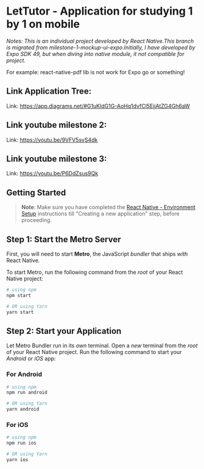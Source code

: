 # LetTutor - Application for studying 1 by 1 on mobile

_*Notes: This is an individual project developed by React Native.This branch is migrated from milestone-1-mockup-ui-expo.Initially, I have developed by Expo SDK 49, but when diving into native module, it not compatible for project.*_

For example: react-native-pdf lib is not work for Expo go or something!

## Link Application Tree:

Link: https://app.diagrams.net/#G1uKldG1G-AoHq1dvfCl5EjjAtZG4Gh6aW

## Link youtube milestone 2:

Link: https://youtu.be/9VFV5svS4dk

## Link youtube milestone 3:

Link: https://youtu.be/P6DdZsus9Qk

## Getting Started

> **Note**: Make sure you have completed the [React Native - Environment Setup](https://reactnative.dev/docs/environment-setup) instructions till "Creating a new application" step, before proceeding.

## Step 1: Start the Metro Server

First, you will need to start **Metro**, the JavaScript _bundler_ that ships _with_ React Native.

To start Metro, run the following command from the _root_ of your React Native project:

```bash
# using npm
npm start

# OR using Yarn
yarn start
```

## Step 2: Start your Application

Let Metro Bundler run in its _own_ terminal. Open a _new_ terminal from the _root_ of your React Native project. Run the following command to start your _Android_ or _iOS_ app:

### For Android

```bash
# using npm
npm run android

# OR using Yarn
yarn android
```

### For iOS

```bash
# using npm
npm run ios

# OR using Yarn
yarn ios
```
